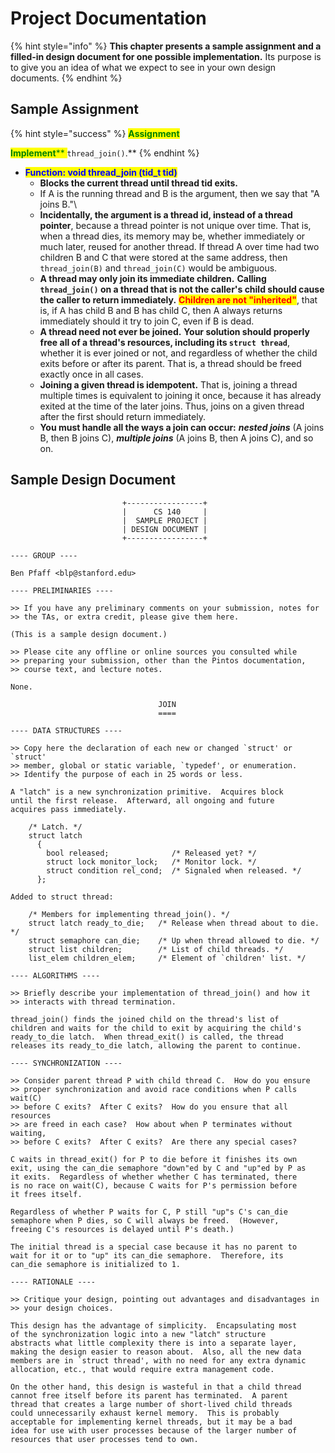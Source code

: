 # Project Documentation

{% hint style="info" %}
**This chapter presents a sample assignment and a filled-in design document for one possible implementation.** Its purpose is to give you an idea of what we expect to see in your own design documents.
{% endhint %}

## Sample Assignment

{% hint style="success" %}
<mark style="color:green;">**Assignment**</mark>

<mark style="color:green;">**Implement**</mark><mark style="color:green;">** **</mark><mark style="color:green;">**`thread_join()`**</mark><mark style="color:green;">**.**</mark>
{% endhint %}

* <mark style="color:blue;">**Function: void thread\_join (tid\_t tid)**</mark>
  * **Blocks the current thread until thread tid exits.**&#x20;
  * If A is the running thread and B is the argument, then we say that "A joins B."\\
  * **Incidentally, the argument is a thread id, instead of a thread pointer**, because a thread pointer is not unique over time. That is, when a thread dies, its memory may be, whether immediately or much later, reused for another thread. If thread A over time had two children B and C that were stored at the same address, then `thread_join(B)` and `thread_join(C)` would be ambiguous.
  * **A thread may only join its immediate children.** **Calling `thread_join()` on a thread that is not the caller's child should cause the caller to return immediately.** <mark style="color:red;">**Children are not "inherited"**</mark>, that is, if A has child B and B has child C, then A always returns immediately should it try to join C, even if B is dead.
  * **A thread need not ever be joined.** **Your solution should properly free all of a thread's resources, including its `struct thread`**, whether it is ever joined or not, and regardless of whether the child exits before or after its parent. That is, a thread should be freed exactly once in all cases.
  * **Joining a given thread is idempotent.** That is, joining a thread multiple times is equivalent to joining it once, because it has already exited at the time of the later joins. Thus, joins on a given thread after the first should return immediately.
  * **You must handle all the ways a join can occur:** _**nested joins**_ (A joins B, then B joins C), _**multiple joins**_ (A joins B, then A joins C), and so on.

## Sample Design Document

```
                         +-----------------+
                         |      CS 140     |
                         |  SAMPLE PROJECT |
                         | DESIGN DOCUMENT |
                         +-----------------+

---- GROUP ----

Ben Pfaff <blp@stanford.edu>

---- PRELIMINARIES ----

>> If you have any preliminary comments on your submission, notes for
>> the TAs, or extra credit, please give them here.

(This is a sample design document.)

>> Please cite any offline or online sources you consulted while
>> preparing your submission, other than the Pintos documentation,
>> course text, and lecture notes.

None.

                                 JOIN
                                 ====

---- DATA STRUCTURES ----

>> Copy here the declaration of each new or changed `struct' or `struct'
>> member, global or static variable, `typedef', or enumeration.
>> Identify the purpose of each in 25 words or less.

A "latch" is a new synchronization primitive.  Acquires block
until the first release.  Afterward, all ongoing and future
acquires pass immediately.

    /* Latch. */
    struct latch 
      {
        bool released;              /* Released yet? */
        struct lock monitor_lock;   /* Monitor lock. */
        struct condition rel_cond;  /* Signaled when released. */
      };

Added to struct thread:

    /* Members for implementing thread_join(). */
    struct latch ready_to_die;   /* Release when thread about to die. */
    struct semaphore can_die;    /* Up when thread allowed to die. */
    struct list children;        /* List of child threads. */
    list_elem children_elem;     /* Element of `children' list. */

---- ALGORITHMS ----

>> Briefly describe your implementation of thread_join() and how it
>> interacts with thread termination.

thread_join() finds the joined child on the thread's list of
children and waits for the child to exit by acquiring the child's
ready_to_die latch.  When thread_exit() is called, the thread
releases its ready_to_die latch, allowing the parent to continue.

---- SYNCHRONIZATION ----

>> Consider parent thread P with child thread C.  How do you ensure
>> proper synchronization and avoid race conditions when P calls wait(C)
>> before C exits?  After C exits?  How do you ensure that all resources
>> are freed in each case?  How about when P terminates without waiting,
>> before C exits?  After C exits?  Are there any special cases?

C waits in thread_exit() for P to die before it finishes its own
exit, using the can_die semaphore "down"ed by C and "up"ed by P as
it exits.  Regardless of whether whether C has terminated, there
is no race on wait(C), because C waits for P's permission before
it frees itself.

Regardless of whether P waits for C, P still "up"s C's can_die
semaphore when P dies, so C will always be freed.  (However,
freeing C's resources is delayed until P's death.)

The initial thread is a special case because it has no parent to
wait for it or to "up" its can_die semaphore.  Therefore, its
can_die semaphore is initialized to 1.

---- RATIONALE ----

>> Critique your design, pointing out advantages and disadvantages in
>> your design choices.

This design has the advantage of simplicity.  Encapsulating most
of the synchronization logic into a new "latch" structure
abstracts what little complexity there is into a separate layer,
making the design easier to reason about.  Also, all the new data
members are in `struct thread', with no need for any extra dynamic
allocation, etc., that would require extra management code.

On the other hand, this design is wasteful in that a child thread
cannot free itself before its parent has terminated.  A parent
thread that creates a large number of short-lived child threads
could unnecessarily exhaust kernel memory.  This is probably
acceptable for implementing kernel threads, but it may be a bad
idea for use with user processes because of the larger number of
resources that user processes tend to own.
```
